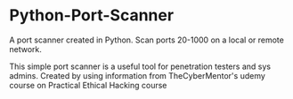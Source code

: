 # Python-Port-Scanner
A port scanner created in Python. Scan ports 20-1000 on a local or remote network. 

This simple port scanner is a useful tool for penetration testers and sys admins. Created by using information from TheCyberMentor's
udemy course on Practical Ethical Hacking course
